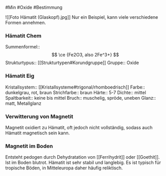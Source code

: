#Min #Oxide #Bestimmung 

![[Foto Hämatit (Glaskopf).jpg]]
Nur ein Beispiel, kann viele verschiedene Formen annehmen.

### Hämatit Chem

Summenformel:: $$ \ce {Fe2O3, also 2Fe^3+} $$
Strukturtypus:: [[Strukturtypen#Korundgruppe]]
Gruppe:: Oxide
<!--ID: 1705934303594-->


### Hämatit Eig

Kristallsystem:: [[Kristallsysteme#trigonal/rhomboedrisch]]
Farbe:: dunkelgrau, rot, braun
Strichfarbe:: braun
Härte:: 5-7
Dichte:: mittel
Spaltbarkeit:: keine bis mittel
Bruch:: muschelig, spröde, uneben
Glanz:: matt, Metallglanz
<!--ID: 1705934303599-->


### Verwitterung von Magnetit

Magnetit oxidiert zu Hämatit, oft jedoch nicht vollständig, sodass auch Hämatit magnetisch sein kann.

### Magnetit im Boden

Entsteht pedogen durch Dehydratation von  [[Ferrihydrit]] oder [[Goethit]]. Ist im Boden blutrot. Hämatit ist sehr stabil und langlebig. Es ist typisch für tropische Böden, in Mitteleuropa daher häufig reliktisch.


